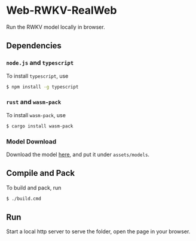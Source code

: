 # Web-RWKV-RealWeb

Run the RWKV model locally in browser.

## Dependencies

### `node.js` and `typescript`

To install `typescript`, use
```bash
$ npm install -g typescript
```

### `rust` and `wasm-pack`

To install `wasm-pack`, use
```bash
$ cargo install wasm-pack
```

### Model Download

Download the model [here](https://huggingface.co/cgisky/AI00_RWKV_V5/blob/main/RWKV-5-World-0.4B-v2-20231113-ctx4096.st),
and put it under `assets/models`.

## Compile and Pack

To build and pack, run
```bash
$ ./build.cmd
```

## Run

Start a local http server to serve the folder, open the page in your browser.